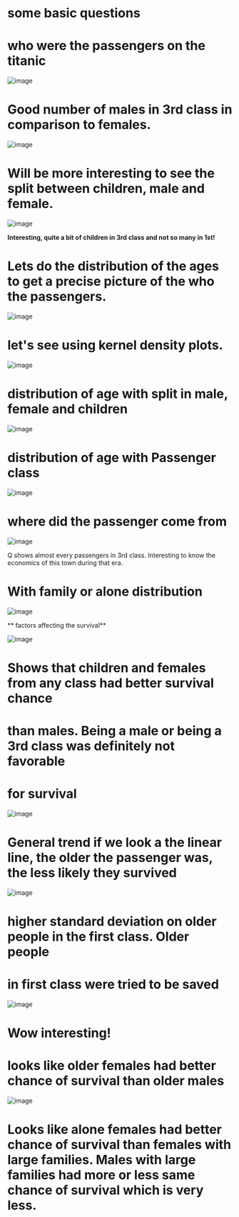# some basic questions
# who were the passengers on the titanic
![image](https://cloud.githubusercontent.com/assets/22165575/19674234/4e54a584-9a4c-11e6-89cb-4e4fe5b497f7.png)

# Good number of males in 3rd class in comparison to females. 
![image](https://cloud.githubusercontent.com/assets/22165575/19674330/f0d06abe-9a4c-11e6-9337-7e3403a84988.png)

# Will be more interesting to see the split between children, male and female.
![image](https://cloud.githubusercontent.com/assets/22165575/19674357/298df470-9a4d-11e6-88fb-7001d93a3921.png)

**Interesting, quite a bit of children in 3rd class and not so many in 1st!** 

# Lets do the distribution of the ages to get a precise picture of the who the passengers.
![image](https://cloud.githubusercontent.com/assets/22165575/19674385/7d376af2-9a4d-11e6-81eb-36ed207f75ca.png)

# let's see using kernel density plots.
![image](https://cloud.githubusercontent.com/assets/22165575/19674401/96f3524e-9a4d-11e6-9b5a-8d207b56a40c.png)

# distribution of age with split in male, female and children
![image](https://cloud.githubusercontent.com/assets/22165575/19674444/d4b615d0-9a4d-11e6-817b-6dd9efc7cda7.png)

# distribution of age with Passenger class
![image](https://cloud.githubusercontent.com/assets/22165575/19674457/eb4d902a-9a4d-11e6-8a3f-3fe418156a9e.png)

# where did the passenger come from
![image](https://cloud.githubusercontent.com/assets/22165575/19674483/1ae5b4b6-9a4e-11e6-8ec8-cf48e69405b6.png)

Q shows almost every passengers in 3rd class. Interesting to know the economics of this town during that era.

# With family or alone distribution
![image](https://cloud.githubusercontent.com/assets/22165575/19674508/50334f8e-9a4e-11e6-839f-28abb92e0899.png)

** factors affecting the survival**

![image](https://cloud.githubusercontent.com/assets/22165575/19674530/6cd66dc4-9a4e-11e6-991c-91d08b05781e.png)

# Shows that children and females from any class had better survival chance
# than males. Being a male or being a 3rd class was definitely not favorable
# for survival

![image](https://cloud.githubusercontent.com/assets/22165575/19674540/7ef6ae88-9a4e-11e6-956a-a4ebaff1987f.png)

# General trend if we look a the linear line, the older the passenger was, the less likely they survived

![image](https://cloud.githubusercontent.com/assets/22165575/19674561/9f42b2f4-9a4e-11e6-97c2-9138ba3f01e9.png)

# higher standard deviation on older people in the first class. Older people
# in first class were tried to be saved

![image](https://cloud.githubusercontent.com/assets/22165575/19674573/b57715ba-9a4e-11e6-8b92-c9013f0df34d.png)

# Wow interesting! 
# looks like older females had better chance of survival than older males

![image](https://cloud.githubusercontent.com/assets/22165575/19674604/ce72a7dc-9a4e-11e6-915d-2e7b0a8884b6.png)

# Looks like alone females had better chance of survival than females with large families. Males with large families had more or less same chance of survival which is very less.

